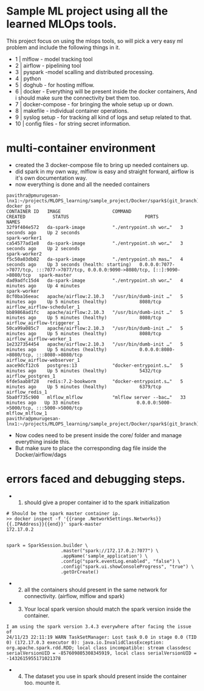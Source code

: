 # Sample ML project using all the learned MLOps tools.
This project focus on using the mlops tools, so will pick a very easy ml problem and include the following things in it.
- 1 | mlflow - model tracking tool
- 2 | airflow - pipelining tool
- 3 | pyspark -model scalling and distributed processing.
- 4 | python
- 5 | doghub - for hosting mlflow.
- 6 | docker - Everything will be present inside the docker containers, And i should make sure the connectivity  bwt them too.
- 7 | docker-compose - for bringing the whole setup up or down.
- 8 | makefile - individual container operations.
- 9 | syslog setup - for tracking all kind of logs and setup related to that.
- 10 | config files - for string secret information.


# multi-container environment
- created the 3 docker-compose file to bring up needed containers up.
- did spark in my own way, mlflow is easy and straight forward, airflow is it's own documentation way.
- now everything is done and all the needed containers
```
pavithra@pmurugesan-lnx1:~/projects/MLOPS_learning/sample_project/Docker/spark$(git_branch)$ docker ps
CONTAINER ID   IMAGE                   COMMAND                  CREATED          STATUS                            PORTS                                                                                    NAMES
32f9f404e572   da-spark-image          "./entrypoint.sh wor…"   3 seconds ago    Up 2 seconds                                                                                                               spark-worker1
ca54577ad1e8   da-spark-image          "./entrypoint.sh wor…"   3 seconds ago    Up 2 seconds                                                                                                               spark-worker2
f5c50a03db02   da-spark-image          "./entrypoint.sh mas…"   4 seconds ago    Up 3 seconds (health: starting)   0.0.0.0:7077->7077/tcp, :::7077->7077/tcp, 0.0.0.0:9090->8080/tcp, [::]:9090->8080/tcp   spark-master
dad9adfc15d4   da-spark-image          "./entrypoint.sh wor…"   4 minutes ago    Up 4 minutes                                                                                                               spark-worker
8cf0ba16eeac   apache/airflow:2.10.3   "/usr/bin/dumb-init …"   5 minutes ago    Up 5 minutes (healthy)            8080/tcp                                                                                 airflow_airflow-scheduler_1
bb89868ad1fc   apache/airflow:2.10.3   "/usr/bin/dumb-init …"   5 minutes ago    Up 5 minutes (healthy)            8080/tcp                                                                                 airflow_airflow-triggerer_1
50ca99a085c7   apache/airflow:2.10.3   "/usr/bin/dumb-init …"   5 minutes ago    Up 5 minutes (healthy)            8080/tcp                                                                                 airflow_airflow-worker_1
1e2327354454   apache/airflow:2.10.3   "/usr/bin/dumb-init …"   5 minutes ago    Up 5 minutes (healthy)            0.0.0.0:8080->8080/tcp, :::8080->8080/tcp                                                airflow_airflow-webserver_1
aace9dcf12c6   postgres:13             "docker-entrypoint.s…"   5 minutes ago    Up 5 minutes (healthy)            5432/tcp                                                                                 airflow_postgres_1
6fde5aab8f28   redis:7.2-bookworm      "docker-entrypoint.s…"   5 minutes ago    Up 5 minutes (healthy)            6379/tcp                                                                                 airflow_redis_1
5ba0f735c900   mlflow_mlflow           "mlflow server --bac…"   33 minutes ago   Up 33 minutes                     0.0.0.0:5000->5000/tcp, :::5000->5000/tcp                                                mlflow_mlflow_1
pavithra@pmurugesan-lnx1:~/projects/MLOPS_learning/sample_project/Docker/spark$(git_branch)$
```
- Now codes need to be present inside the core/ folder and manage everything inside this.
- But make sure to place the corresponding dag file inside the Docker/airflow/dags






# errors faced and debugging steps.
- 1. should give a proper container id to the spark initialization
```
# Should be the spark master container ip.
>> docker inspect -f '{{range .NetworkSettings.Networks}}{{.IPAddress}}{{end}}' spark-master
172.17.0.2


spark = SparkSession.builder \
                    .master("spark://172.17.0.2:7077") \
                    .appName('sample_application') \
                    .config("spark.eventLog.enabled", "false") \
                    .config("spark.ui.showConsoleProgress", "true") \
                    .getOrCreate()
```
- 2. all the containers should present in the same network for connectivity. (airflow, mlflow and spark)
- 3. Your local spark version should match the spark version inside the container.
```
I am using the spark version 3.4.3 everywhere after facing the issue of
24/11/23 22:11:19 WARN TaskSetManager: Lost task 0.0 in stage 0.0 (TID 0) (172.17.0.3 executor 0): java.io.InvalidClassException: org.apache.spark.rdd.RDD; local class incompatible: stream classdesc serialVersionUID = -857609805308345919, local class serialVersionUID = -1432615955171021378

```
- 4. The dataset you use in spark should present inside the container too. mounte it.
